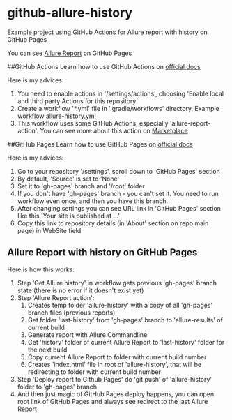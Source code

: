 # github-allure-history
Example project using GitHub Actions for Allure report with history on GitHub Pages

You can see [Allure Report](https://simple-elf.github.io/github-allure-history/) on GitHub Pages

##GitHub Actions
Learn how to use GitHub Actions on [official docs](https://docs.github.com/en/actions)

Here is my advices:
1. You need to enable actions in '/settings/actions', choosing 'Enable local and third party Actions for this repository'
2. Create a workflow '*.yml' file in '.gradle/workflows' directory. Example workflow [allure-history.yml](https://github.com/simple-elf/github-allure-history/blob/master/.github/workflows/allure-history.yml)
3. This workflow uses some GitHub Actions, especially 'allure-report-action'. You can see more about this action on [Marketplace](https://github.com/marketplace/actions/allure-report-with-history)

##GitHub Pages
Learn how to use GitHub Pages on [official docs](https://docs.github.com/en/github/working-with-github-pages)

Here is my advices:
1. Go to your repository '/settings', scroll down to 'GitHub Pages' section
2. By default, 'Source' is set to 'None'
3. Set it to 'gh-pages' branch and '/root' folder
4. If you don't have 'gh-pages' branch - you can't set it. You need to run workflow even once, and then you have this branch.
5. After changing settings you can see URL link in 'GitHub Pages' section like this 'Your site is published at ...'
6. Copy this link to repository details (in 'About' section on repo main page) in WebSite field

## Allure Report with history on GitHub Pages
Here is how this works:

1. Step 'Get Allure history' in workflow gets previous 'gh-pages' branch state (there is no error if it doesn't exist yet)
2. Step 'Allure Report action':
    1. Creates temp folder 'allure-history' with a copy of all 'gh-pages' branch files (previous reports)
    2. Get folder 'last-history' from 'gh-pages' branch to 'allure-results' of current build
    3. Generate report with Allure Commandline
    4. Get 'history' folder of current Allure Report to 'last-history' folder for the next build
    5. Copy current Allure Report to folder with current build number
    6. Creates 'index.html' file in root of 'allure-history', that will be redirecting to folder with current build number
3. Step 'Deploy report to Github Pages' do 'git push' of 'allure-history' folder to 'gh-pages' branch
4. And then just magic of GitHub Pages deploy happens, you can open root link of GitHub Pages and always see redirect to the last Allure Report